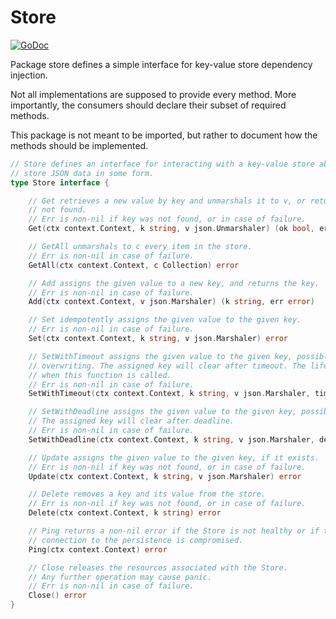 # Store
[![GoDoc](https://godoc.org/github.com/gokv/store?status.svg)](https://godoc.org/github.com/gokv/store)

Package store defines a simple interface for key-value store dependency
injection.

Not all implementations are supposed to provide every method. More importantly,
the consumers should declare their subset of required methods.

This package is not meant to be imported, but rather to document how
the methods should be implemented.

```Go
// Store defines an interface for interacting with a key-value store able to
// store JSON data in some form.
type Store interface {

	// Get retrieves a new value by key and unmarshals it to v, or returns false if
	// not found.
	// Err is non-nil if key was not found, or in case of failure.
	Get(ctx context.Context, k string, v json.Unmarshaler) (ok bool, err error)

	// GetAll unmarshals to c every item in the store.
	// Err is non-nil in case of failure.
	GetAll(ctx context.Context, c Collection) error

	// Add assigns the given value to a new key, and returns the key.
	// Err is non-nil in case of failure.
	Add(ctx context.Context, v json.Marshaler) (k string, err error)

	// Set idempotently assigns the given value to the given key.
	// Err is non-nil in case of failure.
	Set(ctx context.Context, k string, v json.Marshaler) error

	// SetWithTimeout assigns the given value to the given key, possibly
	// overwriting. The assigned key will clear after timeout. The lifespan starts
	// when this function is called.
	// Err is non-nil in case of failure.
	SetWithTimeout(ctx context.Context, k string, v json.Marshaler, timeout time.Duration) error

	// SetWithDeadline assigns the given value to the given key, possibly overwriting.
	// The assigned key will clear after deadline.
	// Err is non-nil in case of failure.
	SetWithDeadline(ctx context.Context, k string, v json.Marshaler, deadline time.Time) error

	// Update assigns the given value to the given key, if it exists.
	// Err is non-nil if key was not found, or in case of failure.
	Update(ctx context.Context, k string, v json.Marshaler) error

	// Delete removes a key and its value from the store.
	// Err is non-nil if key was not found, or in case of failure.
	Delete(ctx context.Context, k string) error

	// Ping returns a non-nil error if the Store is not healthy or if the
	// connection to the persistence is compromised.
	Ping(ctx context.Context) error

	// Close releases the resources associated with the Store.
	// Any further operation may cause panic.
	// Err is non-nil in case of failure.
	Close() error
}
```
